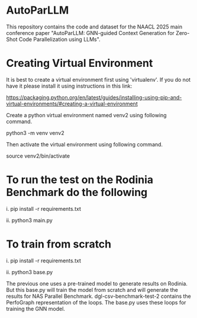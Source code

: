# AutoParLLM

This repository contains the code and dataset for the NAACL 2025 main conference paper "AutoParLLM: GNN-guided Context Generation for Zero-Shot Code
Parallelization using LLMs". 


# Creating Virtual Environment  

It is best to create a virtual environment first using 'virtualenv'. If you do not have it please install it using instructions in this link:

https://packaging.python.org/en/latest/guides/installing-using-pip-and-virtual-environments/#creating-a-virtual-environment  

Create a python virtual environment named venv2 using following command.  

python3 -m venv venv2  

Then activate the virtual environment using following command.  

source venv2/bin/activate

# To run the test on the Rodinia Benchmark do the following 

i. pip install -r requirements.txt  

ii. python3 main.py


# To train from scratch

i. pip install -r requirements.txt  

ii. python3 base.py

The previous one uses a pre-trained model to generate results on Rodinia. But this base.py will train the model from scratch and will generate the results for NAS Parallel Benchmark. dgl-csv-benchmark-test-2 contains the PerfoGraph representation of the loops. The base.py uses these loops for training the GNN model.
